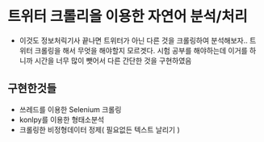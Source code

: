 # 트위터 크롤리을 이용한 자연어 분석/처리

- 이것도 정보처릭기사 끝나면 트위터가 아닌 다른 것을 크롤링하여 분석해보자.. 트위터 크롤링을 해서 무엇을 해야할지 모르겟다. 시험 공부를 해야하는데 이거를 하니까 시간을 너무 많이 뺏어서 다른 간단한 것을 구현하였음

## 구현한것들

- 쓰레드를 이용한 Selenium 크롤링
- konlpy를 이용한 형태소분석
- 크롤링한 비정형데이터 정제( 필요없든 텍스트 날리기 )

##
